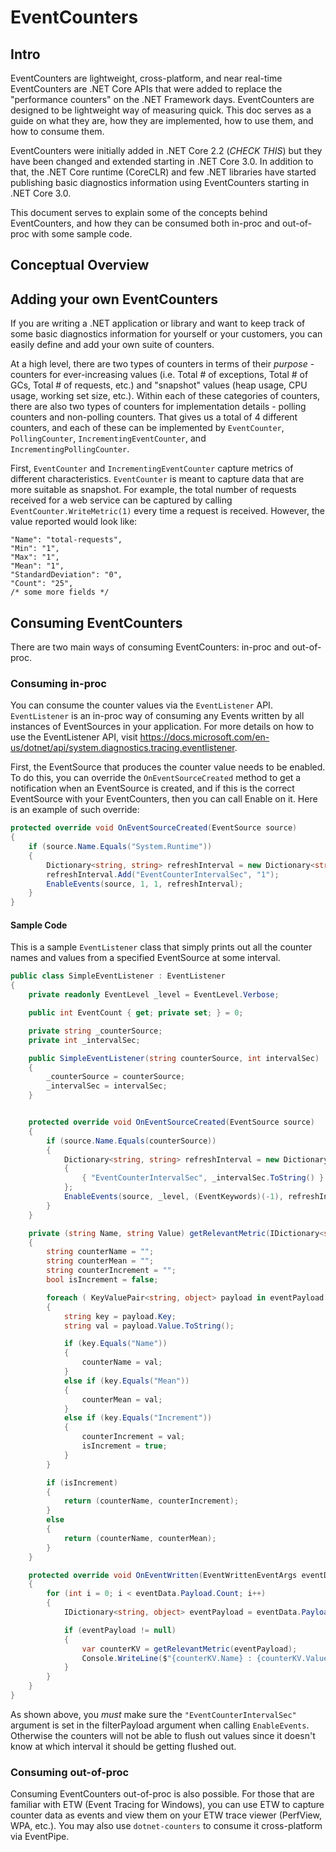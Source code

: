# EventCounters

## Intro
EventCounters are lightweight, cross-platform, and near real-time EventCounters are .NET Core APIs that were added to replace the "performance counters" on the .NET Framework days. EventCounters are designed to be lightweight way of measuring quick. This doc serves as a guide on what they are, how they are implemented, how to use them, and how to consume them. 

EventCounters were initially added in .NET Core 2.2 (*CHECK THIS*) but they have been changed and extended starting in .NET Core 3.0. In addition to that, the .NET Core runtime (CoreCLR) and few .NET libraries have started publishing basic diagnostics information using EventCounters starting in .NET Core 3.0. 

This document serves to explain some of the concepts behind EventCounters, and how they can be consumed both in-proc and out-of-proc with some sample code.


## Conceptual Overview


## Adding your own EventCounters

If you are writing a .NET application or library and want to keep track of some basic diagnostics information for yourself or your customers, you can easily define and add your own suite of counters. 

At a high level, there are two types of counters in terms of their *purpose* - counters for ever-increasing values (i.e. Total # of exceptions, Total # of GCs, Total # of requests, etc.) and "snapshot" values (heap usage, CPU usage, working set size, etc.). Within each of these categories of counters, there are also two types of counters for implementation details - polling counters and non-polling counters. That gives us a total of 4 different counters, and each of these can be implemented by `EventCounter`,   `PollingCounter`, `IncrementingEventCounter`, and `IncrementingPollingCounter`. 

First, `EventCounter` and `IncrementingEventCounter` capture metrics of different characteristics. `EventCounter` is meant to capture data that are more suitable as snapshot. For example, the total number of requests received for a web service can be captured by calling `EventCounter.WriteMetric(1)` every time a request is received. However, the value reported would look like:

```
"Name": "total-requests",
"Min": "1",
"Max": "1",
"Mean": "1",
"StandardDeviation": "0",
"Count": "25",
/* some more fields */
```


## Consuming EventCounters

There are two main ways of consuming EventCounters: in-proc and out-of-proc. 

### Consuming in-proc

You can consume the counter values via the `EventListener` API. `EventListener` is an in-proc way of consuming any Events written by all instances of EventSources in your application. For more details on how to use the EventListener API, visit https://docs.microsoft.com/en-us/dotnet/api/system.diagnostics.tracing.eventlistener.

First, the EventSource that produces the counter value needs to be enabled. To do this, you can override the `OnEventSourceCreated` method to get a notification when an EventSource is created, and if this is the correct EventSource with your EventCounters, then you can call Enable on it. Here is an example of such override:

```cs
protected override void OnEventSourceCreated(EventSource source)
{
    if (source.Name.Equals("System.Runtime"))
    {
        Dictionary<string, string> refreshInterval = new Dictionary<string, string>();
        refreshInterval.Add("EventCounterIntervalSec", "1");
        EnableEvents(source, 1, 1, refreshInterval);
    }
}
```

#### Sample Code

This is a sample `EventListener` class that simply prints out all the counter names and values from a specified EventSource at some interval.

```cs
public class SimpleEventListener : EventListener
{        
    private readonly EventLevel _level = EventLevel.Verbose;

    public int EventCount { get; private set; } = 0;

    private string _counterSource;
    private int _intervalSec;

    public SimpleEventListener(string counterSource, int intervalSec)
    {
        _counterSource = counterSource;
        _intervalSec = intervalSec;
    }


    protected override void OnEventSourceCreated(EventSource source)
    {
        if (source.Name.Equals(counterSource))
        {
            Dictionary<string, string> refreshInterval = new Dictionary<string, string>() 
            {
                { "EventCounterIntervalSec", _intervalSec.ToString() }
            };
            EnableEvents(source, _level, (EventKeywords)(-1), refreshInterval);
        }
    }

    private (string Name, string Value) getRelevantMetric(IDictionary<string, object> eventPayload)
    {
        string counterName = "";
        string counterMean = "";
        string counterIncrement = "";
        bool isIncrement = false;

        foreach ( KeyValuePair<string, object> payload in eventPayload )
        {
            string key = payload.Key;
            string val = payload.Value.ToString();

            if (key.Equals("Name"))
            {
                counterName = val;
            }
            else if (key.Equals("Mean"))
            {
                counterMean = val;
            }
            else if (key.Equals("Increment"))
            {
                counterIncrement = val;
                isIncrement = true;
            }
        }

        if (isIncrement)
        {
            return (counterName, counterIncrement);
        }
        else
        {
            return (counterName, counterMean);
        }
    }

    protected override void OnEventWritten(EventWrittenEventArgs eventData)
    {
        for (int i = 0; i < eventData.Payload.Count; i++)
        {
            IDictionary<string, object> eventPayload = eventData.Payload[i] as IDictionary<string, object>;

            if (eventPayload != null)
            {
                var counterKV = getRelevantMetric(eventPayload);
                Console.WriteLine($"{counterKV.Name} : {counterKV.Value}");
            }
        }
    }
}
```

As shown above, you *must* make sure the `"EventCounterIntervalSec"` argument is set in the filterPayload argument when calling `EnableEvents`. Otherwise the counters will not be able to flush out values since it doesn't know at which interval it should be getting flushed out.

### Consuming out-of-proc

Consuming EventCounters out-of-proc is also possible. For those that are familiar with ETW (Event Tracing for Windows), you can use ETW to capture counter data as events and view them on your ETW trace viewer (PerfView, WPA, etc.). You may also use `dotnet-counters` to consume it cross-platform via EventPipe.

